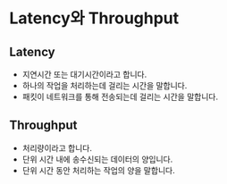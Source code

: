 # Latency와 Throughput

## Latency

* 지연시간 또는 대기시간이라고 합니다.
* 하나의 작업을 처리하는데 걸리는 시간을 말합니다.
* 패킷이 네트워크를 통해 전송되는데 걸리는 시간을 말합니다.

## Throughput

* 처리량이라고 합니다.
* 단위 시간 내에 송수신되는 데이터의 양입니다.
* 단위 시간 동안 처리하는 작업의 양을 말합니다.
